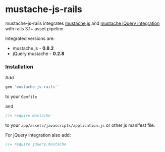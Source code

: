 # mustache-js-rails

mustache-js-rails integrates [mustache.js](https://github.com/janl/mustache.js)
and [mustache jQuery integration](https://github.com/jonnyreeves/jquery-Mustache) with rails 3.1+ asset pipeline.

Integrated versions are:

  * mustache.js - <b id="mustache-js-version">0.8.2</b>
  * jQuery mustache - <b id="jquery-mustache-js-version">0.2.8</b>

### Installation

Add

``` ruby
gem 'mustache-js-rails'`
```

to your `Gemfile`

and

```javascript
//= require mustache
```

to your `app/assets/javascripts/application.js` or other js manifest file.

For jQuery integration also add:

```javascript
//= require jquery.mustache
```
